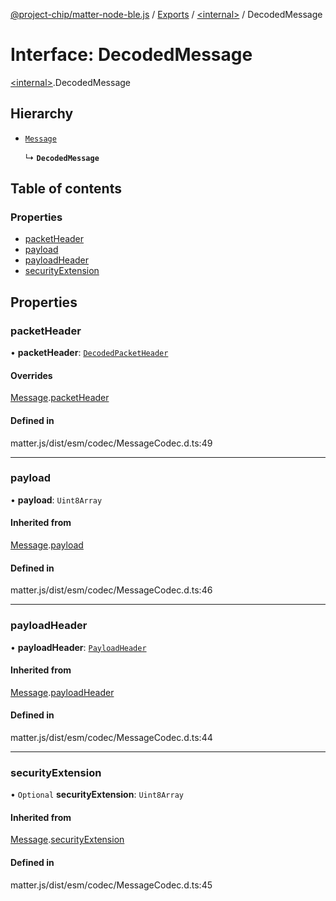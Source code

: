 [@project-chip/matter-node-ble.js](../README.md) / [Exports](../modules.md) / [\<internal\>](../modules/internal_.md) / DecodedMessage

# Interface: DecodedMessage

[\<internal\>](../modules/internal_.md).DecodedMessage

## Hierarchy

- [`Message`](internal_.Message.md)

  ↳ **`DecodedMessage`**

## Table of contents

### Properties

- [packetHeader](internal_.DecodedMessage.md#packetheader)
- [payload](internal_.DecodedMessage.md#payload)
- [payloadHeader](internal_.DecodedMessage.md#payloadheader)
- [securityExtension](internal_.DecodedMessage.md#securityextension)

## Properties

### packetHeader

• **packetHeader**: [`DecodedPacketHeader`](internal_.DecodedPacketHeader.md)

#### Overrides

[Message](internal_.Message.md).[packetHeader](internal_.Message.md#packetheader)

#### Defined in

matter.js/dist/esm/codec/MessageCodec.d.ts:49

___

### payload

• **payload**: `Uint8Array`

#### Inherited from

[Message](internal_.Message.md).[payload](internal_.Message.md#payload)

#### Defined in

matter.js/dist/esm/codec/MessageCodec.d.ts:46

___

### payloadHeader

• **payloadHeader**: [`PayloadHeader`](internal_.PayloadHeader.md)

#### Inherited from

[Message](internal_.Message.md).[payloadHeader](internal_.Message.md#payloadheader)

#### Defined in

matter.js/dist/esm/codec/MessageCodec.d.ts:44

___

### securityExtension

• `Optional` **securityExtension**: `Uint8Array`

#### Inherited from

[Message](internal_.Message.md).[securityExtension](internal_.Message.md#securityextension)

#### Defined in

matter.js/dist/esm/codec/MessageCodec.d.ts:45
